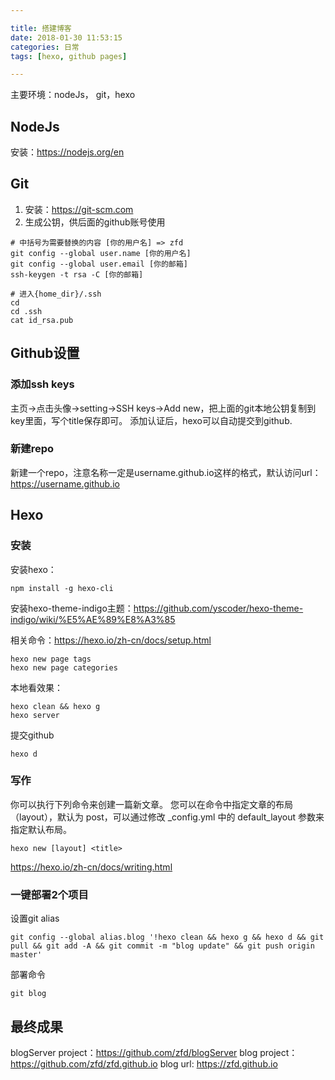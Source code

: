 ```yaml
---

title: 搭建博客
date: 2018-01-30 11:53:15
categories: 日常
tags: [hexo, github pages]

---
```


主要环境：nodeJs， git，hexo

## NodeJs

安装：<https://nodejs.org/en>

## Git

1. 安装：<https://git-scm.com>
1. 生成公钥，供后面的github账号使用

```
# 中括号为需要替换的内容 [你的用户名] => zfd
git config --global user.name [你的用户名]
git config --global user.email [你的邮箱]
ssh-keygen -t rsa -C [你的邮箱]

# 进入{home_dir}/.ssh
cd 
cd .ssh
cat id_rsa.pub
```

## Github设置

### 添加ssh keys

主页->点击头像->setting->SSH keys->Add new，把上面的git本地公钥复制到key里面，写个title保存即可。
添加认证后，hexo可以自动提交到github.

### 新建repo
新建一个repo，注意名称一定是username.github.io这样的格式，默认访问url：https://username.github.io

## Hexo

### 安装

安装hexo：
```
npm install -g hexo-cli
```

安装hexo-theme-indigo主题：<https://github.com/yscoder/hexo-theme-indigo/wiki/%E5%AE%89%E8%A3%85>

相关命令：<https://hexo.io/zh-cn/docs/setup.html>
```
hexo new page tags
hexo new page categories
```

本地看效果：
```
hexo clean && hexo g
hexo server
```

提交github
```
hexo d
```

### 写作

你可以执行下列命令来创建一篇新文章。
您可以在命令中指定文章的布局（layout），默认为 post，可以通过修改 _config.yml 中的 default_layout 参数来指定默认布局。
```
hexo new [layout] <title>
```

<https://hexo.io/zh-cn/docs/writing.html>

### 一键部署2个项目

设置git alias

```
git config --global alias.blog '!hexo clean && hexo g && hexo d && git pull && git add -A && git commit -m "blog update" && git push origin master'
```

部署命令
```
git blog
```

## 最终成果

blogServer project：<https://github.com/zfd/blogServer>
blog project：<https://github.com/zfd/zfd.github.io>
blog url: <https://zfd.github.io>
